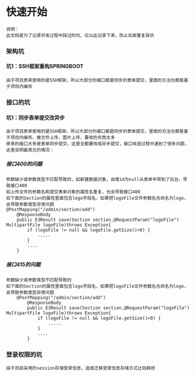 # 快速开始
    说明：
    此文档是为了记录开发过程中踩过的坑，仅以此记录下来，防止后面重复踩坑
### 架构坑
#### 坑1：SSH框架重构SPRINGBOOT
    由于项目原来使用的是SSH框架，所以大部分的接口都是同步的表单提交，里面的方法也都是基于项目内编写

### 接口的坑

#### 坑1：同步表单提交改异步
    由于项目原来使用的是SSH框架，所以大部分的接口都是同步的表单提交，里面的方法也都是基于项目内编写，像文件上传，图片上传，要改的东西太多
    原来的接口大多是表单同步提交，这里全都要改成异步提交，接口改造过程中遇到了很多问题，这里说明最常见的情况：
#####  接口400的问题
    参数缺少或参数类型不匹配导致的，如新建数据对象，自增id为null从表单中带到了后台，导致接口400
    如上传文件的参数名和提交表单对象的属性名重复，也会导致接口400
    如下面的Section的属性里面包含logo字段名，如果把logoFile文件参数名也命名为logo，会导致参数类型异常问题
    @PostMapping("/admin/section/add")
    	@ResponseBody
    	public E3Result save(Section section,@RequestParam("logoFile") MultipartFile logoFile)throws Exception{
    		if (logoFile != null && logoFile.getSize()>0) {
    		    .....
    		}
    		....
    	}
    
##### 接口415的问题
    参数缺少或参数类型不匹配导致的
    如下面的Section的属性里面包含logo字段名，如果把logoFile文件参数名也命名为logo，会导致参数类型异常问题
        @PostMapping("/admin/section/add")
        	@ResponseBody
        	public E3Result save(Section section,@RequestParam("logoFile") MultipartFile logoFile)throws Exception{
        		if (logoFile != null && logoFile.getSize()>0) {
        		    .....
        		}
        		....
        	}
### 登录权限的坑
    由于目前采用的session存储登录信息，造成迁移登录信息存储方式比较麻烦


